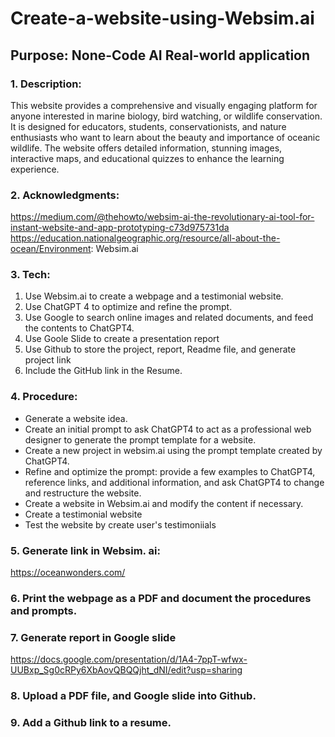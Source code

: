 # Create-a-website-using-Websim.ai
## Purpose: None-Code AI Real-world application  
### 1. Description: <br>
   This website provides a comprehensive and visually engaging platform for anyone interested in marine biology, bird watching, or wildlife conservation. It is designed for educators, students, conservationists, and nature enthusiasts who want to learn about the beauty and importance of oceanic wildlife. The website offers detailed information, stunning images, interactive maps, and educational quizzes to enhance the learning experience.
### 2. Acknowledgments:<br>
   https://medium.com/@thehowto/websim-ai-the-revolutionary-ai-tool-for-instant-website-and-app-prototyping-c73d975731da <br>
   https://education.nationalgeographic.org/resource/all-about-the-ocean/Environment: Websim.ai <br>    
### 3. Tech:<br>
1.	Use Websim.ai to create a webpage and a testimonial website.<br>
2.	Use ChatGPT 4 to optimize and refine the prompt. <br>
3.	Use Google to search online images and related documents, and feed the contents to ChatGPT4.
4.	Use Goole Slide to create a presentation report<br>
5. Use Github to store the project, report, Readme file, and generate project link <br>
6. Include the GitHub link in the Resume.<br>
### 4. Procedure:<br>
<div>
<ul>
   <li>Generate a website idea.</li>
   <li>Create an initial prompt to ask ChatGPT4 to act as a professional web designer to generate the prompt template for a website. </li>
   <li> Create a new project in websim.ai using the prompt template created by ChatGPT4.</li>
   <li>Refine and optimize the prompt: provide a few examples to ChatGPT4, reference links, and additional information, and ask ChatGPT4 to change and restructure the website.<br></li>
   <li>Create a website in Websim.ai and modify the content if necessary.</li>
   <li>Create a testimonial website</li>
   <li>Test the website by create user's testimoniials</li><ul/></div>
      
 ### 5. Generate link in Websim. ai:<br>
   https://oceanwonders.com/ <br>
 ### 6. Print the webpage as a PDF and document the procedures and prompts.
 ### 7. Generate report in Google slide
 https://docs.google.com/presentation/d/1A4-7ppT-wfwx-UUBxp_Sg0cRPy6XbAovQBQQjht_dNI/edit?usp=sharing<br>
 ### 8. Upload a PDF file, and Google slide into Github.<br>
 ### 9. Add a Github link to a resume. 
   
   
   
   
